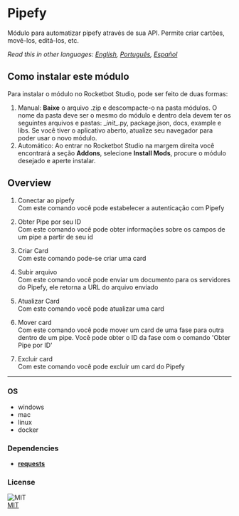 # Pipefy
  
Módulo para automatizar pipefy através de sua API. Permite criar cartões, movê-los, editá-los, etc.  

*Read this in other languages: [English](README.md), [Português](README.pr.md), [Español](README.es.md)*

## Como instalar este módulo
  
Para instalar o módulo no Rocketbot Studio, pode ser feito de duas formas:
1. Manual: __Baixe__ o arquivo .zip e descompacte-o na pasta módulos. O nome da pasta deve ser o mesmo do módulo e dentro dela devem ter os seguintes arquivos e pastas: \__init__.py, package.json, docs, example e libs. Se você tiver o aplicativo aberto, atualize seu navegador para poder usar o novo módulo.
2. Automático: Ao entrar no Rocketbot Studio na margem direita você encontrará a seção **Addons**, selecione **Install Mods**, procure o módulo desejado e aperte instalar.  


## Overview


1. Conectar ao pipefy  
Com este comando você pode estabelecer a autenticação com Pipefy

2. Obter Pipe por seu ID  
Com este comando você pode obter informações sobre os campos de um pipe a partir de seu id

3. Criar Card  
Com este comando pode-se criar uma card

4. Subir arquivo  
Com este comando você pode enviar um documento para os servidores do Pipefy, ele retorna a URL do arquivo enviado

5. Atualizar Card  
Com este comando você pode atualizar uma card

6. Mover card  
Com este comando você pode mover um card de uma fase para outra dentro de um pipe. Você pode obter o ID da fase com o comando 'Obter Pipe por ID'

7. Excluir card  
Com este comando você pode excluir um card do Pipefy  




----
### OS

- windows
- mac
- linux
- docker

### Dependencies
- [**requests**](https://pypi.org/project/requests/)
### License
  
![MIT](https://camo.githubusercontent.com/107590fac8cbd65071396bb4d04040f76cde5bde/687474703a2f2f696d672e736869656c64732e696f2f3a6c6963656e73652d6d69742d626c75652e7376673f7374796c653d666c61742d737175617265)  
[MIT](http://opensource.org/licenses/mit-license.ph)